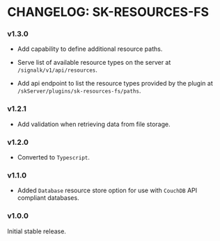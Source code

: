 # CHANGELOG: SK-RESOURCES-FS

### v1.3.0

- Add capability to define additional resource paths.

- Serve list of available resource types on the server at `/signalk/v1/api/resources`.

- Add api endpoint to list the resource types provided by the plugin at `/skServer/plugins/sk-resources-fs/paths`.

### v1.2.1

- Add validation when retrieving data from file storage.

### v1.2.0

- Converted to `Typescript`.

### v1.1.0

- Added `Database` resource store option for use with `CouchDB` API compliant databases.


### v1.0.0

Initial stable release.

